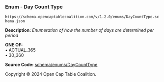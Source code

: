 ### Enum - Day Count Type

`https://schema.opencaptablecoalition.com/v/1.2.0/enums/DayCountType.schema.json`

**Description:** _Enumeration of how the number of days are determined per period_

**ONE OF:**</br>&bull; ACTUAL_365 </br>&bull; 30_360

**Source Code:** [schema/enums/DayCountType](../../../../schema/enums/DayCountType.schema.json)

Copyright © 2024 Open Cap Table Coalition.
